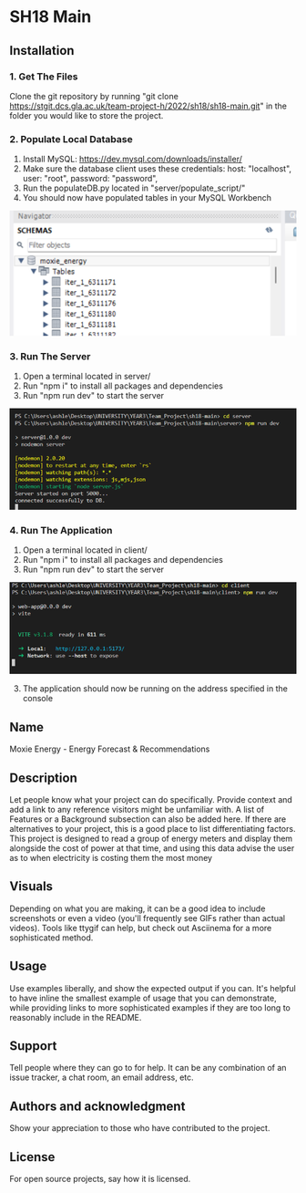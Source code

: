 # SH18 Main

## Installation

### 1. Get The Files
Clone the git repository by running 
"git clone https://stgit.dcs.gla.ac.uk/team-project-h/2022/sh18/sh18-main.git" 
in the folder you would like to store the project.

### 2. Populate Local Database
1. Install MySQL: https://dev.mysql.com/downloads/installer/
2. Make sure the database client uses these credentials:
    host: "localhost",
    user: "root",
    password: "password",
3. Run the populateDB.py located in "server/populate_script/"
4. You should now have populated tables in your MySQL Workbench

![image-3.png](./image-3.png)

### 3. Run The Server
1. Open a terminal located in server/
2. Run "npm i" to install all packages and dependencies 
3. Run "npm run dev" to start the server

![image.png](./image.png)

### 4. Run The Application
1. Open a terminal located in client/
2. Run "npm i" to install all packages and dependencies 
3. Run "npm run dev" to start the server

![image-2.png](./image-2.png)

3. The application should now be running on the address specified in the console

## Name

Moxie Energy - Energy Forecast & Recommendations

## Description

Let people know what your project can do specifically. Provide context and add a link to any reference visitors might be unfamiliar with. A list of Features or a Background subsection can also be added here. If there are alternatives to your project, this is a good place to list differentiating factors.
 This project is designed to read a group of energy meters and display them alongside the cost of power at that time, and using this data advise the user as to when electricity is costing them the most money

## Visuals

Depending on what you are making, it can be a good idea to include screenshots or even a video (you'll frequently see GIFs rather than actual videos). Tools like ttygif can help, but check out Asciinema for a more sophisticated method.

## Usage

Use examples liberally, and show the expected output if you can. It's helpful to have inline the smallest example of usage that you can demonstrate, while providing links to more sophisticated examples if they are too long to reasonably include in the README.

## Support

Tell people where they can go to for help. It can be any combination of an issue tracker, a chat room, an email address, etc.

## Authors and acknowledgment

Show your appreciation to those who have contributed to the project.

## License

For open source projects, say how it is licensed.
